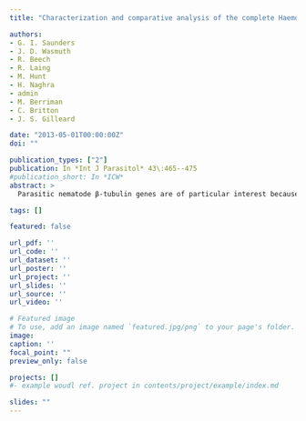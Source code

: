 ```yaml
---
title: "Characterization and comparative analysis of the complete Haemonchus contortus β-tubulin gene family and implications for benzimidazole resistance in strongylid nematodes"

authors:
- G. I. Saunders
- J. D. Wasmuth
- R. Beech
- R. Laing
- M. Hunt
- H. Naghra
- admin
- M. Berriman
- C. Britton
- J. S. Gilleard

date: "2013-05-01T00:00:00Z"
doi: ""

publication_types: ["2"]
publication: In *Int J Parasitol* 43\:465--475
#publication_short: In *ICW*
abstract: >
  Parasitic nematode β-tubulin genes are of particular interest because they are the targets of benzimidazole drugs. However, in spite of this, the full β-tubulin gene family has not been characterized for any parasitic nematode to date. Haemonchus contortus is the parasite species for which we understand benzimidazole resistance the best and its close phylogenetic relationship with Caenorhabditis elegans potentially allows inferences of gene function by comparative analysis. Consequently, we have characterized the full β-tubulin gene family in H. contortus. Further to the previously identified Hco-tbb-iso-1 and Hco-tbb-iso-2 genes, we have characterized two additional family members designated Hco-tbb-iso-3 and Hco-tbb-iso-4. We show that Hco-tbb-iso-1 is not a one-to-one orthologue with Cel-ben-1, the only β-tubulin gene in C. elegans that is a benzimidazole drug target. Instead, both Hco-tbb-iso-1 and Hco-tbb-iso-2 have a complex evolutionary relationship with three C. elegans β-tubulin genes: Cel-ben-1, Cel-tbb-1 and Cel-tbb-2. Furthermore, we show that both Hco-tbb-iso-1 and Hco-tbb-iso-2 are highly expressed in adult worms; in contrast, Hco-tbb-iso-3 and Hco-tbb-iso-4 are expressed only at very low levels and are orthologous to the Cel-mec-7 and Cel-tbb-4 genes, respectively, suggesting that they have specialized functional roles. Indeed, we have found that the expression pattern of Hco-tbb-iso-3 in H. contortus is identical to that of Cel-mec-7 in C. elegans, being expressed in just six "touch receptor" mechano-sensory neurons. These results suggest that further investigation is warranted into the potential involvement of strongylid isotype-2 β-tubulin genes in mechanisms of benzimidazole resistance.

tags: []

featured: false

url_pdf: ''
url_code: ''
url_dataset: ''
url_poster: ''
url_project: ''
url_slides: ''
url_source: ''
url_video: ''

# Featured image
# To use, add an image named `featured.jpg/png` to your page's folder.
image:
caption: ''
focal_point: ""
preview_only: false

projects: []
#- example woudl ref. project in contents/project/example/index.md

slides: ""
---
```


